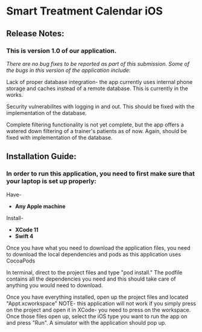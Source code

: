 # Smart Treatment Calendar iOS

## Release Notes:

### This is version 1.0 of our application. 

*There are no bug fixes to be reported as part of this submission. Some of the bugs in this version of the application include*:

Lack of proper database integration- the app currently uses internal phone storage and caches instead of a remote database. This is currently in the works.

Security vulnerabilites with logging in and out. This should be fixed with the implementation of the database.

Complete filtering functionality is not yet complete, but the app offers a watered down filtering of a trainer's patients as of now. Again, should be fixed with implementation of the database.

## Installation Guide:

### In order to run this application, you need to first make sure that your laptop is set up properly:

Have-
  
  - **Any Apple machine**
  
Install-  
  - **XCode 11**
  - **Swift 4**

Once you have what you need to download the application files, you need to download the local dependencies and pods as this application uses CocoaPods

In terminal, direct to the project files and type "pod install." The podfile contains all the dependencies you need and this should take care of anything you would need to download. 

Once you have everything installed, open up the project files and located "Appt.xcworkspace" NOTE- this application will not work if you simply press on the project and open it in XCode- you need to press on the workspace. Once those files open up, select the iOS type you want to run the app on and press "Run". A simulator with the application should pop up. 


  

